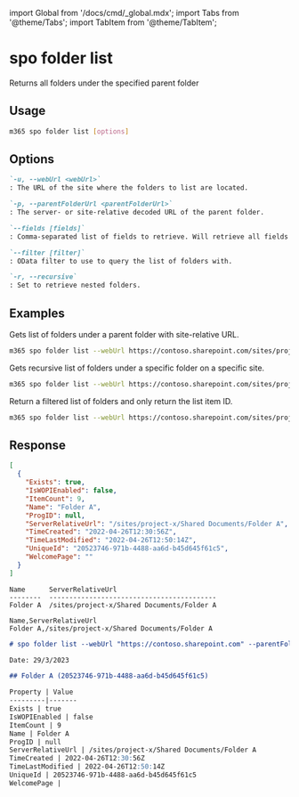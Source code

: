 <!-- DISCLAIMER: All secrets, passwords, and sensitive values in this document are examples only and not real credentials. -->
import Global from '/docs/cmd/_global.mdx';
import Tabs from '@theme/Tabs';
import TabItem from '@theme/TabItem';

# spo folder list

Returns all folders under the specified parent folder

## Usage

```sh
m365 spo folder list [options]
```

## Options

```md definition-list
`-u, --webUrl <webUrl>`
: The URL of the site where the folders to list are located.

`-p, --parentFolderUrl <parentFolderUrl>`
: The server- or site-relative decoded URL of the parent folder.

`--fields [fields]`
: Comma-separated list of fields to retrieve. Will retrieve all fields if not specified and json output is requested.

`--filter [filter]`
: OData filter to use to query the list of folders with.

`-r, --recursive`
: Set to retrieve nested folders.
```

<Global />

## Examples

Gets list of folders under a parent folder with site-relative URL.

```sh
m365 spo folder list --webUrl https://contoso.sharepoint.com/sites/project-x --parentFolderUrl '/Shared Documents'
```

Gets recursive list of folders under a specific folder on a specific site.

```sh
m365 spo folder list --webUrl https://contoso.sharepoint.com/sites/project-x --parentFolderUrl '/sites/project-x/Shared Documents' --recursive
```

Return a filtered list of folders and only return the list item ID.

```sh
m365 spo folder list --webUrl https://contoso.sharepoint.com/sites/project-x --parentFolderUrl '/Shared Documents' --fields ListItemAllFields/Id --filter "startswith(Name,'Folder')"
```

## Response

<Tabs>
  <TabItem value="JSON">

  ```json
  [  
    {
      "Exists": true,
      "IsWOPIEnabled": false,
      "ItemCount": 9,
      "Name": "Folder A",
      "ProgID": null,
      "ServerRelativeUrl": "/sites/project-x/Shared Documents/Folder A",
      "TimeCreated": "2022-04-26T12:30:56Z",
      "TimeLastModified": "2022-04-26T12:50:14Z",
      "UniqueId": "20523746-971b-4488-aa6d-b45d645f61c5",
      "WelcomePage": ""
    }
  ]
  ```

  </TabItem>
  <TabItem value="Text">

  ```text
  Name      ServerRelativeUrl
  --------  ------------------------------------------
  Folder A  /sites/project-x/Shared Documents/Folder A
  ```

  </TabItem>
  <TabItem value="CSV">

  ```csv
  Name,ServerRelativeUrl
  Folder A,/sites/project-x/Shared Documents/Folder A
  ```

  </TabItem>
  <TabItem value="Markdown">

  ```md
  # spo folder list --webUrl "https://contoso.sharepoint.com" --parentFolderUrl "/Shared Documents"

  Date: 29/3/2023

  ## Folder A (20523746-971b-4488-aa6d-b45d645f61c5)

  Property | Value
  ---------|-------
  Exists | true
  IsWOPIEnabled | false
  ItemCount | 9
  Name | Folder A
  ProgID | null
  ServerRelativeUrl | /sites/project-x/Shared Documents/Folder A
  TimeCreated | 2022-04-26T12:30:56Z
  TimeLastModified | 2022-04-26T12:50:14Z
  UniqueId | 20523746-971b-4488-aa6d-b45d645f61c5
  WelcomePage |
  ```

  </TabItem>
</Tabs>
